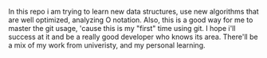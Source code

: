 In this repo i am trying to learn new data structures, use new algorithms that are well optimized, analyzing O notation.
Also, this is a good way for me to master the git usage, 'cause this is my "first" time using git. I hope i'll success
at it and be a really good developer who knows its area. There'll be a mix of my work from univeristy, and my personal
learning.
